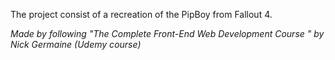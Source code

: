 The project consist of a recreation of the PipBoy from Fallout 4.

*Made by following "The Complete Front-End Web Development Course
" by Nick Germaine (Udemy course)*
